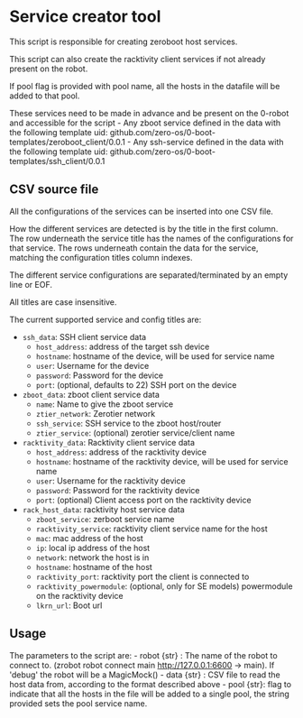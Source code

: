 # Service creator tool

This script is responsible for creating zeroboot host services.

This script can also create the racktivity client services if not already present on the robot.

If pool flag is provided with pool name, all the hosts in the datafile will be added to that pool.

These services need to be made in advance and be present on the 0-robot and accessible for the script
    - Any zboot service defined in the data with the following template uid: github.com/zero-os/0-boot-templates/zeroboot_client/0.0.1
    - Any ssh-service defined in the data with the following template uid: github.com/zero-os/0-boot-templates/ssh_client/0.0.1

## CSV source file

All the configurations of the services can be inserted into one CSV file.

How the different services are detected is by the title in the first column.
The row underneath the service title has the names of the configurations for that service.
The rows underneath contain the data for the service, matching the configuration titles column indexes.

The different service configurations are separated/terminated by an empty line or EOF.

All titles are case insensitive.

The current supported service and config titles are:
 - `ssh_data`: SSH client service data
    - `host_address`: address of the target ssh device
    - `hostname`: hostname of the device, will be used for service name
    - `user`: Username for the device
    - `password`: Password for the device
    - `port`: (optional, defaults to 22) SSH port on the device
- `zboot_data`: zboot client service data
    - `name`: Name to give the zboot service
    - `ztier_network`: Zerotier network
    - `ssh_service`: SSH service to the zboot host/router
    - `ztier_service`: (optional) zerotier service/client name
 - `racktivity_data`: Racktivity client service data
    - `host_address`: address of the racktivity device
    - `hostname`: hostname of the racktivity device, will be used for service name
    - `user`: Username for the racktivity device
    - `password`: Password for the racktivity device
    - `port`: (optional) Client access port on the racktivity device 
 - `rack_host_data`: racktivity host service data
    - `zboot_service`: zerboot service name
    - `racktivity_service`: racktivity client service name for the host
    - `mac`: mac address of the host
    - `ip`: local ip address of the host
    - `network`: network the host is in
    - `hostname`: hostname of the host
    - `racktivity_port`: racktivity port the client is connected to
    - `racktivity_powermodule`: (optional, only for SE models) powermodule on the racktivity device
    - `lkrn_url`: Boot url

## Usage

The parameters to the script are:
    - robot {str} : The name of the robot to connect to. (zrobot robot connect main http://127.0.0.1:6600 -> main). If 'debug' the robot will be a MagicMock()
    - data {str} : CSV file to read the host data from, according to the format described above
    - pool {str}: flag to indicate that all the hosts in the file will be added to a single pool, the string provided sets the pool service name.

